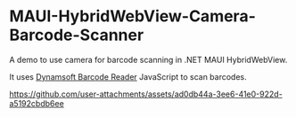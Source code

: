 # MAUI-HybridWebView-Camera-Barcode-Scanner

A demo to use camera for barcode scanning in .NET MAUI HybridWebView.

It uses [Dynamsoft Barcode Reader](https://www.dynamsoft.com/barcode-reader/overview/) JavaScript to scan barcodes.

https://github.com/user-attachments/assets/ad0db44a-3ee6-41e0-922d-a5192cbdb6ee
